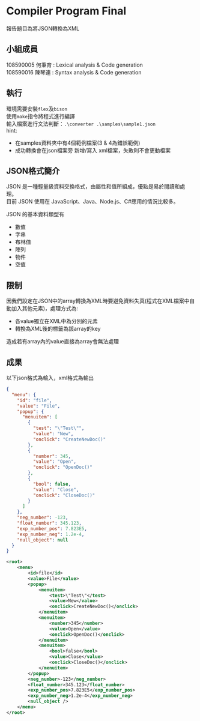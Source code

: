 # Compiler Program Final
報告題目為將JSON轉換為XML

## 小組成員
108590005 何秉育 : Lexical analysis & Code generation  
108590016 陳琴連 : Syntax analysis & Code generation

## 執行
環境需要安裝`flex`及`bison`  
使用`make`指令將程式進行編譯  
輸入檔案進行文法判斷：`.\converter .\samples\sample1.json`  
hint:
- 在samples資料夾中有4個範例檔案(3 & 4為錯誤範例)  
- 成功轉換會在json檔案旁 新增/寫入 xml檔案，失敗則不會更動檔案

## JSON格式簡介
JSON 是一種輕量級資料交換格式，由屬性和值所組成，優點是易於閱讀和處理。  
目前 JSON 使用在 JavaScript、Java、Node.js、C#應用的情況比較多。 

JSON 的基本資料類型有
- 數值
- 字串
- 布林值
- 陣列
- 物件
- 空值

## 限制
因我們設定在JSON中的array轉換為XML時要避免資料失真(程式在XML檔案中自動加入其他元素)，處理方式為:
- 各value獨立在XML中為分別的元素
- 轉換為XML後的標籤為該array的key

造成若有array內的value直接為array會無法處理

## 成果
以下json格式為輸入，xml格式為輸出
```json
{
  "menu": {
    "id": "file",
    "value": "File",
    "popup": {
      "menuitem": [
        {
          "test": "\"Test\"",
          "value": "New",
          "onclick": "CreateNewDoc()"
        },
        {
          "number": 345,
          "value": "Open",
          "onclick": "OpenDoc()"
        },
        {
          "bool": false,
          "value": "Close",
          "onclick": "CloseDoc()"
        }
      ]
    },
    "neg_number": -123,
    "float_number": 345.123,
    "exp_number_pos": 7.823E5,
    "exp_number_neg": 1.2e-4,
    "null_object": null
  }
}
```
```xml
<root>
	<menu>
		<id>file</id>
		<value>File</value>
		<popup>
			<menuitem>
				<test>\"Test\"</test>
				<value>New</value>
				<onclick>CreateNewDoc()</onclick>
			</menuitem>
			<menuitem>
				<number>345</number>
				<value>Open</value>
				<onclick>OpenDoc()</onclick>
			</menuitem>
			<menuitem>
				<bool>false</bool>
				<value>Close</value>
				<onclick>CloseDoc()</onclick>
			</menuitem>
		</popup>
		<neg_number>-123</neg_number>
		<float_number>345.123</float_number>
		<exp_number_pos>7.823E5</exp_number_pos>
		<exp_number_neg>1.2e-4</exp_number_neg>
		<null_object />
	</menu>
</root>

```